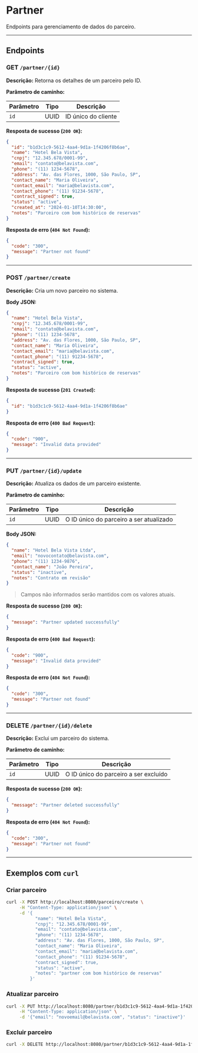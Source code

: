 # Partner 
Endpoints para gerenciamento de dados do parceiro.

---

## Endpoints

### GET `/partner/{id}`

**Descrição:** Retorna os detalhes de um parceiro pelo ID.

**Parâmetro de caminho:**

| Parâmetro | Tipo | Descrição           |
|-----------|------|---------------------|
| `id`      | UUID | ID único do cliente |

**Resposta de sucesso (`200 OK`):**

```json
{
  "id": "b1d3c1c9-5612-4aa4-9d1a-1f4206f8b6ae",
  "name": "Hotel Bela Vista",
  "cnpj": "12.345.678/0001-99",
  "email": "contato@belavista.com",
  "phone": "(11) 1234-5678",
  "address": "Av. das Flores, 1000, São Paulo, SP",
  "contact_name": "Maria Oliveira",
  "contact_email": "maria@belavista.com",
  "contact_phone": "(11) 91234-5678",
  "contract_signed": true,
  "status": "active",
  "created_at": "2024-01-10T14:30:00",
  "notes": "Parceiro com bom histórico de reservas"
}
```

**Resposta de erro (`404 Not Found`):**

```json
{
  "code": "300",
  "message": "Partner not found"
}
```

---

### POST `/partner/create`

**Descrição:** Cria um novo parceiro no sistema.

**Body JSON:**

```json
{
  "name": "Hotel Bela Vista",
  "cnpj": "12.345.678/0001-99",
  "email": "contato@belavista.com",
  "phone": "(11) 1234-5678",
  "address": "Av. das Flores, 1000, São Paulo, SP",
  "contact_name": "Maria Oliveira",
  "contact_email": "maria@belavista.com",
  "contact_phone": "(11) 91234-5678",
  "contract_signed": true,
  "status": "active",
  "notes": "Parceiro com bom histórico de reservas"
}
```

**Resposta de sucesso (`201 Created`):**

```json
{
  "id": "b1d3c1c9-5612-4aa4-9d1a-1f4206f8b6ae"
}
```

**Resposta de erro (`400 Bad Request`):**

```json
{
  "code": "900",
  "message": "Invalid data provided"
}
```

---

### PUT `/partner/{id}/update`

**Descrição:** Atualiza os dados de um parceiro existente.

**Parâmetro de caminho:**

| Parâmetro | Tipo | Descrição                               |
|-----------|------|-----------------------------------------|
| `id`      | UUID | O ID único do parceiro a ser atualizado |

**Body JSON:**

```json
{
  "name": "Hotel Bela Vista Ltda",
  "email": "novocontato@belavista.com",
  "phone": "(11) 1234-9876",
  "contact_name": "João Pereira",
  "status": "inactive",
  "notes": "Contrato em revisão"
}
```

> Campos não informados serão mantidos com os valores atuais.

**Resposta de sucesso (`200 OK`):**

```json
{
  "message": "Partner updated successfully"
}
```

**Resposta de erro (`400 Bad Request`):**

```json
{
  "code": "900",
  "message": "Invalid data provided"
}
```

**Resposta de erro (`404 Not Found`):**

```json
{
  "code": "300",
  "message": "Partner not found"
}
```

---

### DELETE `/partner/{id}/delete`

**Descrição:** Exclui um parceiro do sistema.

**Parâmetro de caminho:**

| Parâmetro | Tipo | Descrição                             |
|-----------|------|---------------------------------------|
| `id`      | UUID | O ID único do parceiro a ser excluído |

**Resposta de sucesso (`200 OK`):**

```json
{
  "message": "Partner deleted successfully"
}
```

**Resposta de erro (`404 Not Found`):**

```json
{
  "code": "300",
  "message": "Partner not found"
}
```

---

## Exemplos com `curl`

### Criar parceiro

```bash
curl -X POST http://localhost:8080/parceiro/create \
     -H "Content-Type: application/json" \
     -d '{
           "name": "Hotel Bela Vista",
           "cnpj": "12.345.678/0001-99",
           "email": "contato@belavista.com",
           "phone": "(11) 1234-5678",
           "address": "Av. das Flores, 1000, São Paulo, SP",
           "contact_name": "Maria Oliveira",
           "contact_email": "maria@belavista.com",
           "contact_phone": "(11) 91234-5678",
           "contract_signed": true,
           "status": "active",
           "notes": "partner com bom histórico de reservas"
         }'
```

### Atualizar parceiro

```bash
curl -X PUT http://localhost:8080/partner/b1d3c1c9-5612-4aa4-9d1a-1f4206f8b6ae/update \
     -H "Content-Type: application/json" \
     -d '{"email": "novoemail@belavista.com", "status": "inactive"}'
```

### Excluir parceiro

```bash
curl -X DELETE http://localhost:8080/partner/b1d3c1c9-5612-4aa4-9d1a-1f4206f8b6ae/delete
```